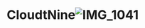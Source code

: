 # CloudtNine![IMG_1041](https://github.com/NubeNueve/CloudNine/assets/138381732/5580f059-a0b3-48b2-9e25-1e6d42ec2ac6)
